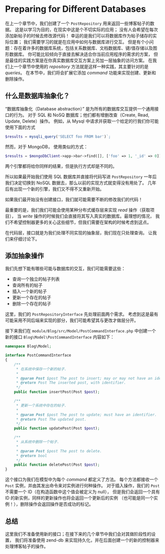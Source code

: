 # Preparing for Different Databases

在上一个章节中，我们创建了一个 `PostRepository` 用来返回一些博客帖子的数据。
这是以学习为目的，在现实中这是个不切实际的应用；
没有人会希望在每次添加新帖子的时候去修改源代码！
幸运的是我们可以将数据库作为帖子储存的实际位置；
我们需要学习的就是在应用中如何与数据库进行交互。
但是有个小问题：存在着许多的数据库系统，包括关系数据库、文档数据库、键/值存储以及图形数据库。
你可能比较倾向于直接去解决适合你当前应用程序的需求的方案，
但是最佳的实践方案是在你真实数据库交互方案上另加一层抽象的访问方案。
在我们上一个章节中使用的 *repository* 方法就是这样一种实践，其主要针对的是 *queries*。
在本节中，我们将会扩展它添加 *command* 功能来实现创建、更新和删除操作。

## 什么是数据库抽象化？

“数据库抽象化（Database abstraction）” 是为所有的数据库交互提供一个通用接口的行为。
对于 SQL 和 NoSQ 数据库；他们都有增删改查（Create, Read, Update, Delete）操作。
例如，从 Mysql 中请求并获取一个给定的行我们你可能使用下面的方式

```php
$results = mysqli_query('SELECT foo FROM bar')`;
```

然而，对于 MongoDB， 使用类似的方式：

```php
$results = $mongoDbClient->app->bar->find([], ['foo' => 1, '_id' => 0])`;
```

两个引擎都将给你同样的结果，但是执行方式却是不同的。

所以如果最开始我们使用 SQL 数据库并直接将代码写进 `PostRepository`
一年后我们决定切换到 NoSQL 数据去，那么以前的实现方式就变得没有用处了。
几年后有出现一个新的引擎，我们又不得不又重新开始。

如果我们最开始没有创建接口，我们就可能需要不断的修改我们的代码！

最重要的是，我们我们可能会使用某种分布式缓存层来实现 *read* 操作（获取项目），
当 *write* 操作的时候我们会直接将其写入真实的数据库。最理想的情况，
我们不希望控制器更多的关心这些细节，但我们需要在架构的时候考虑到这点。

在代码层，接口就是为我们处理不同实现的抽象层，我们现在只处理查询。
让我们来仔细讨论下。

## 添加抽象操作

我们先想下能有哪些可能与数据库的交互，我们可能需要这些：

- 查询一个独立的帖子列表
- 查询所有的帖子
- 插入一个新的帖子
- 更新一个存在的帖子
- 删除一个存在的帖子

这里，我们的 `PostRepositoryInterface` 先处理前面两个需求。
考虑到这是最有可能采用不同后端来实现的部分，我们可能希望其与更改才做层分开。

接下来我们在 `module/Blog/src/Model/PostCommandInterface.php`
中创建一个新的接口 `Blog\Model\PostCommandInterface` 内容如下：

```php
namespace Blog\Model;

interface PostCommandInterface
{
    /**
     * 在系统中保存一个新的帖子.
     *
     * @param Post $post The post to insert; may or may not have an identifier.
     * @return Post The inserted post, with identifier.
     */
    public function insertPost(Post $post);

    /**
     * 更新一个系统中存在的帖子.
     *
     * @param Post $post The post to update; must have an identifier.
     * @return Post The updated post.
     */
    public function updatePost(Post $post);

    /**
     * 从系统中删除一个帖子.
     *
     * @param Post $post The post to delete.
     * @return bool
     */
    public function deletePost(Post $post);
}
```

这个接口为我们在模型中为每个 *command* 都定义了方法。
每个方法都接收一个 `Post` 实例，并由其发出命令来对实例进行何种操作。
对于插入操作，我们的 `Post` 不需要一个 ID（在构造函数中这个值会被定义为 null），
但是我们会返回一个具有 ID 的新实例，同样的更新操作也将会返回一个更新后的实例
（也可能是同一个实例！），删除操作会返回操作是否成功的标记。

## 总结

这里我们不准备使用新的接口；在接下来的几个章节中我们会对其做阶段性的设置，
我们将准备使用 zend-db 来实现持久化，并在后面创建一个的新的控制器来处理博客帖子的操作。
